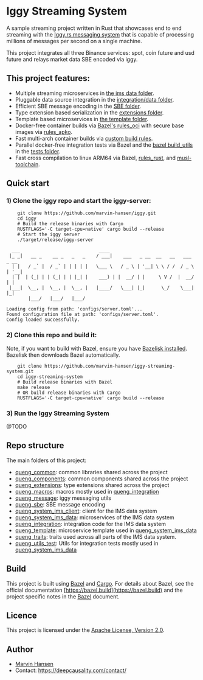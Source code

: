 # Iggy Streaming System

A sample streaming project written in Rust that showcases end to end streaming with
the [Iggy.rs messaging system](https://iggy.rs/) that is capable of processing millions of messages per second on a
single machine.

This project integrates all three Binance services: spot, coin future and usd future and relays market data SBE encoded
via iggy.

## This project features:

* Multiple streaming microservices in [the ims data folder](queng_system_ims_data).
* Pluggable data source integration in the [integration/data folder](queng_integration/data).
* Efficient SBE message encoding in the [SBE folder](queng_sbe).
* Type extension based serialization in the [extensions folder](queng_extensions).
* Template based microservices in [the template folder](queng_template).
* Docker-free container builds via [Bazel's rules_oci](https://github.com/bazel-contrib/rules_oci) with secure base
  images via [rules_apko](https://github.com/chainguard-dev/rules_apko).
* Fast multi-arch container builds via [custom build rules](build).
* Parallel docker-free integration tests via Bazel and
  the [bazel build_utils](https://github.com/marvin-hansen/buildutils) in
  the [tests folder](queng_system_ims_data/binance_tests).
* Fast cross compilation to linux ARM64 via Bazel, [rules_rust](https://github.com/bazelbuild/rules_rust),
  and [musl-toolchain](https://github.com/bazel-contrib/musl-toolchain).

## Quick start

### **1) Clone the iggy repo and start the iggy-server:**

```text
    git clone https://github.com/marvin-hansen/iggy.git
    cd iggy
    # Build the release binaries with Cargo 
    RUSTFLAGS='-C target-cpu=native' cargo build --release
    # Start the iggy server
    ./target/release/iggy-server 
     
  ___                             ____                                      
 |_ _|   __ _    __ _   _   _    / ___|    ___   _ __  __   __   ___   _ __ 
  | |   / _` |  / _` | | | | |   \___ \   / _ \ | '__| \ \ / /  / _ \ | '__|
  | |  | (_| | | (_| | | |_| |    ___) | |  __/ | |     \ V /  |  __/ | |   
 |___|  \__, |  \__, |  \__, |   |____/   \___| |_|      \_/    \___| |_|   
        |___/   |___/   |___/                                               

Loading config from path: 'configs/server.toml'...
Found configuration file at path: 'configs/server.toml'.
Config loaded successfully.       
``` 

### **2) Clone this repo and build it:**

Note, if you want to build with Bazel, ensure you
have [Bazelisk installed](https://github.com/bazelbuild/bazelisk?tab=readme-ov-file#installation). Bazelisk then
downloads Bazel automatically.

```text
    git clone https://github.com/marvin-hansen/iggy-streaming-system.git
    cd iggy-streaming-system
    # Build release binaries with Bazel 
    make release
    # OR build release binaries with Cargo
    RUSTFLAGS='-C target-cpu=native' cargo build --release      
``` 

### **3) Run the Iggy Streaming System**

@TODO

## Repo structure

The main folders of this project:

* [queng_common](queng_common): common libraries shared across the project
* [queng_components](queng_components): common components shared across the project
* [queng_extensions](queng_extensions): type extensions shared across the project
* [queng_macros](queng_macros): macros mostly used in [queng_integration](queng_integration)
* [queng_message](queng_message): iggy messaging utils
* [queng_sbe](queng_sbe): SBE message encoding
* [queng_system_ims_client](queng_system_ims_client): client for the IMS data system
* [queng_system_ims_data](queng_system_ims_data): microservices of the IMS data system
* [queng_integration](queng_integration): integration code for the IMS data system
* [queng_template](queng_template): microservice template used in [queng_system_ims_data](queng_system_ims_data)
* [queng_traits](queng_traits): traits used across all parts of the IMS data system.
* [queng_utils_test](queng_utils_test): Utils for integration tests mostly used
  in [queng_system_ims_data](queng_system_ims_data)

## Build

This project is built using [Bazel](https://bazel.build/) and [Cargo](https://doc.rust-lang.org/cargo/).
For details about Bazel, see the official documentation [https://bazel.build](https://bazel.build)
and the project specific notes in the [Bazel](BAZEL.md) document.

## Licence
This project is licensed under the [Apache License, Version 2.0](LICENSE).

## Author
* [Marvin Hansen](https://github.com/marvin-hansen)
* Contact: https://deepcausality.com/contact/
